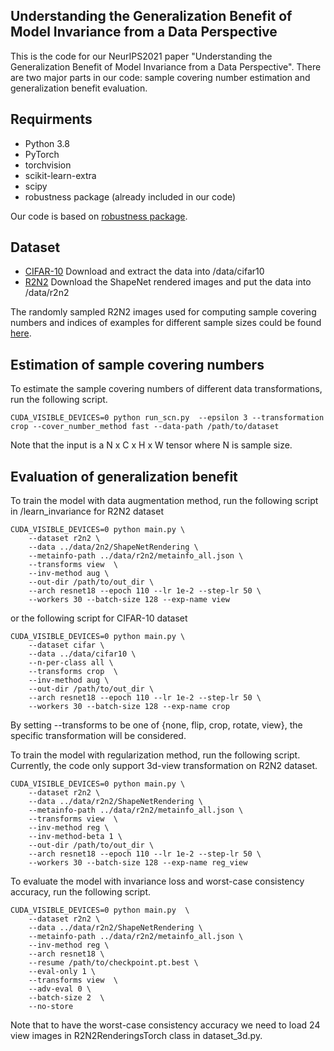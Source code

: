 ## Understanding the Generalization Benefit of Model Invariance from a Data Perspective
This is the code for our NeurIPS2021 paper "Understanding the Generalization Benefit of Model Invariance from a Data Perspective". 
There are two major parts in our code: sample covering number estimation and generalization benefit evaluation.

## Requirments
* Python 3.8
* PyTorch
* torchvision
* scikit-learn-extra
* scipy
* robustness package (already included in our code)

Our code is based on [robustness package](https://github.com/MadryLab/robustness).

## Dataset
* [CIFAR-10](https://www.cs.toronto.edu/~kriz/cifar.html) Download and extract the data into /data/cifar10
* [R2N2](http://3d-r2n2.stanford.edu/) Download the ShapeNet rendered images and put the data into /data/r2n2

The randomly sampled R2N2 images used for computing sample covering numbers and indices of examples for different sample sizes could be found [here](https://drive.google.com/file/d/1gT_GNk3QCX56LUHW5HXLF_qs0d8yTs_X/view?usp=sharing).


## Estimation of sample covering  numbers
To estimate the sample covering numbers of different data transformations, run the following script.
```
CUDA_VISIBLE_DEVICES=0 python run_scn.py  --epsilon 3 --transformation crop --cover_number_method fast --data-path /path/to/dataset 
```
Note that the input is a N x C x H x W tensor where N is sample size.

## Evaluation of generalization benefit
To train the model with data augmentation method, run the following script in /learn_invariance for R2N2 dataset
```
CUDA_VISIBLE_DEVICES=0 python main.py \
    --dataset r2n2 \
    --data ../data/2n2/ShapeNetRendering \
    --metainfo-path ../data/r2n2/metainfo_all.json \
    --transforms view  \
    --inv-method aug \
    --out-dir /path/to/out_dir \
    --arch resnet18 --epoch 110 --lr 1e-2 --step-lr 50 \
    --workers 30 --batch-size 128 --exp-name view
```
or the following script for CIFAR-10 dataset
```
CUDA_VISIBLE_DEVICES=0 python main.py \
    --dataset cifar \
    --data ../data/cifar10 \
    --n-per-class all \
    --transforms crop  \
    --inv-method aug \
    --out-dir /path/to/out_dir \
    --arch resnet18 --epoch 110 --lr 1e-2 --step-lr 50 \
    --workers 30 --batch-size 128 --exp-name crop 
```
By setting --transforms to be one of {none, flip, crop, rotate, view}, the specific transformation will be considered.


To train the model with regularization method, run the following script. Currently, the code only support 3d-view transformation on R2N2 dataset.
```
CUDA_VISIBLE_DEVICES=0 python main.py \
    --dataset r2n2 \
    --data ../data/r2n2/ShapeNetRendering \
    --metainfo-path ../data/r2n2/metainfo_all.json \
    --transforms view  \
    --inv-method reg \
    --inv-method-beta 1 \
    --out-dir /path/to/out_dir \
    --arch resnet18 --epoch 110 --lr 1e-2 --step-lr 50 \
    --workers 30 --batch-size 128 --exp-name reg_view 
```
To evaluate the model with invariance loss and worst-case consistency accuracy, run the following script.
```
CUDA_VISIBLE_DEVICES=0 python main.py  \
    --dataset r2n2 \
    --data ../data/r2n2/ShapeNetRendering \
    --metainfo-path ../data/r2n2/metainfo_all.json \
    --inv-method reg \
    --arch resnet18 \
    --resume /path/to/checkpoint.pt.best \
    --eval-only 1 \
    --transforms view  \
    --adv-eval 0 \
    --batch-size 2  \
    --no-store 
```
Note that to have the worst-case consistency accuracy we need to load 24 view images in R2N2RenderingsTorch class in dataset_3d.py.